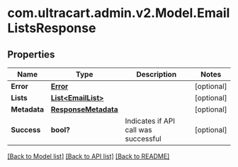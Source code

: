 # com.ultracart.admin.v2.Model.EmailListsResponse
## Properties

Name | Type | Description | Notes
------------ | ------------- | ------------- | -------------
**Error** | [**Error**](Error.md) |  | [optional] 
**Lists** | [**List&lt;EmailList&gt;**](EmailList.md) |  | [optional] 
**Metadata** | [**ResponseMetadata**](ResponseMetadata.md) |  | [optional] 
**Success** | **bool?** | Indicates if API call was successful | [optional] 


[[Back to Model list]](../README.md#documentation-for-models) [[Back to API list]](../README.md#documentation-for-api-endpoints) [[Back to README]](../README.md)

